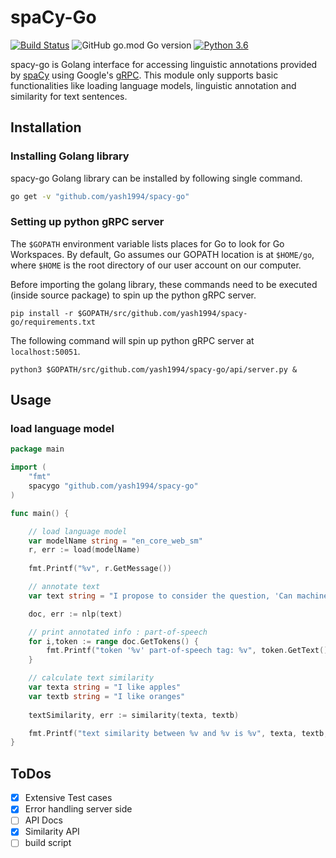 # spaCy-Go

[![Build Status](https://travis-ci.org/yash1994/spacy-go.svg?branch=master)](https://travis-ci.org/yash1994/spacy-go)
![GitHub go.mod Go version](https://img.shields.io/github/go-mod/go-version/yash1994/spacy-go)
[![Python 3.6](https://img.shields.io/badge/python-3.6-blue.svg)](https://www.python.org/downloads/release/python-360/)

spacy-go is Golang interface for accessing linguistic annotations provided by
[spaCy](https://spacy.io) using Google's [gRPC](https://grpc.io/). This module only supports basic functionalities like loading language models, linguistic annotation and similarity for text sentences.

## Installation

### Installing Golang library

spacy-go Golang library can be installed by following single command.

```bash
go get -v "github.com/yash1994/spacy-go"
```

### Setting up python gRPC server

The `$GOPATH` environment variable lists places for Go to look for Go Workspaces. By default, Go assumes our GOPATH location is at `$HOME/go`, where `$HOME` is the root directory of our user account on our computer.

Before importing the golang library, these commands need to be executed (inside source package) to spin up the python gRPC server.

`pip install -r $GOPATH/src/github.com/yash1994/spacy-go/requirements.txt`

The following command will spin up python gRPC server at `localhost:50051`.

`python3 $GOPATH/src/github.com/yash1994/spacy-go/api/server.py &`

## Usage

### load language model

```Go
package main

import (
    "fmt"
    spacygo "github.com/yash1994/spacy-go"
)

func main() {

    // load language model
    var modelName string = "en_core_web_sm"
    r, err := load(modelName)
    
    fmt.Printf("%v", r.GetMessage())

    // annotate text
    var text string = "I propose to consider the question, 'Can machines think?"

    doc, err := nlp(text)

    // print annotated info : part-of-speech
    for i,token := range doc.GetTokens() {
        fmt.Printf("token '%v' part-of-speech tag: %v", token.GetText(),token.GetPos())
    }

    // calculate text similarity
    var texta string = "I like apples"
    var textb string = "I like oranges"
    
    textSimilarity, err := similarity(texta, textb)

    fmt.Printf("text similarity between %v and %v is %v", texta, textb, textSimilarity.GetSimilarity())
}
```

## ToDos
* [x] Extensive Test cases
* [x] Error handling server side
* [ ] API Docs
* [x] Similarity API
* [ ] build script
